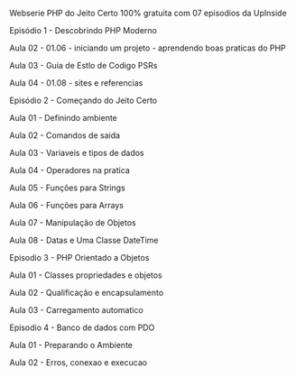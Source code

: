 Webserie PHP do Jeito Certo 100% gratuita com 07 episodios da UpInside

Episódio 1 - Descobrindo PHP Moderno 

Aula 02 - 01.06 - iniciando um projeto - aprendendo boas praticas do PHP  

Aula 03 - Guia de Estlo de Codigo PSRs

Aula 04 - 01.08 - sites e referencias


Episódio 2 - Começando do Jeito Certo

Aula 01 - Definindo ambiente

Aula 02 - Comandos de saida

Aula 03 - Variaveis e tipos de dados

Aula 04 - Operadores na pratica

Aula 05 - Funções para Strings

Aula 06 - Funções para Arrays

Aula 07 - Manipulação de Objetos

Aula 08 - Datas e Uma Classe DateTime


Episodio 3 - PHP Orientado a Objetos

Aula 01 - Classes propriedades e objetos

Aula 02 - Qualificação e encapsulamento

Aula 03 - Carregamento automatico


Episodio 4 - Banco de dados com PDO

Aula 01 - Preparando o Ambiente

Aula 02 - Erros, conexao e execucao

